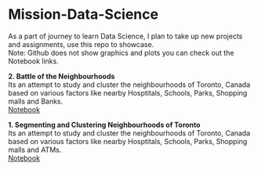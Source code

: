 # Mission-Data-Science
<p>As a part of journey to learn Data Science, I plan to take up new projects and assignments, use this repo to showcase.<br>
Note: Github does not show graphics and plots you can check out the Notebook links.
</p>  

<p><b>2. Battle of the Neighbourhoods</b><br>
Its an attempt to study and cluster the neighbourhoods of Toronto, Canada based on various factors like nearby Hosptitals, Schools, Parks, Shopping malls and Banks.<br>
<a href="url">Notebook</a>
</p>


<p><b>1. Segmenting and Clustering Neighbourhoods of Toronto</b><br>
Its an attempt to study and cluster the neighbourhoods of Toronto, Canada based on various factors like nearby Hosptitals, Schools, Parks, Shopping malls and ATMs.<br>
<a href="https://eu-gb.dataplatform.cloud.ibm.com/analytics/notebooks/v2/0ee7fccc-f357-493b-8a28-a82eab55e3c4/view?access_token=e658abaadc1b334d1f8ea5a34a043676b7c7d4ed9b0955d76f19bf5046d4641f">Notebook</a>
</p>


